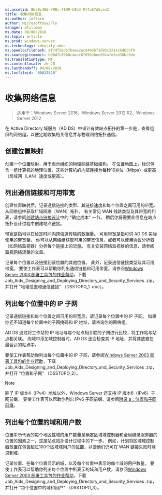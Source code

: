 ```yaml
---
ms.assetid: 8be8c48d-790c-4199-b9d3-9f4a07d5ced2
title: 收集网络信息
ms.author: joflore
author: MicrosoftGuyJFlo
manager: mtillman
ms.date: 08/08/2018
ms.topic: article
ms.prod: windows-server
ms.technology: identity-adds
ms.openlocfilehash: 8f7df5bd57baee2ac8400bf1d9bc331426d65bf8
ms.sourcegitcommit: b00d7c8968c4adc8f699dbee694afe6ed36bc9de
ms.translationtype: MT
ms.contentlocale: zh-CN
ms.lasthandoff: 04/08/2020
ms.locfileid: "80822820"
---
```

# <a name="collecting-network-information"></a>收集网络信息

>适用于：Windows Server 2016、Windows Server 2012 R2、Windows Server 2012

在 Active Directory 域服务（AD DS）中设计有效站点拓扑的第一步是，查看组织的网络组，以便定期收集相关信息并与物理网络拓扑通信。  
  
## <a name="creating-a-location-map"></a>创建位置映射

创建一个位置映射，用于表示组织的物理网络基础结构。 在位置地图上，标识包含一组计算机的地理位置，这些计算机的内部连接为每秒10兆位（Mbps）或更高（局域网（LAN）速度或更高）。  
  
## <a name="listing-communication-links-and-available-bandwidth"></a>列出通信链接和可用带宽

创建位置映射后，记录通信链接的类型、其链接速度和每个位置之间可用的带宽。 从网络组中获取广域网络（WAN）拓扑。 有关常见 WAN 线路类型及其带宽的列表，请参阅[创建站点链接设计](../../ad-ds/plan/Creating-a-Site-Link-Design.md)中的 "确定成本" 一节。 稍后你将需要此信息在站点拓扑设计过程中创建站点链接。  
  
带宽是指可以在给定时间内跨信道传输的数据量。 可用带宽是指可供 AD DS 实际使用的带宽量。 你可以从网络组获取可用的带宽信息，或者可以使用协议分析器（如网络监视器）分析每个链接上的流量。 有关安装网络监视器的信息，请参阅[监视网络流量](https://go.microsoft.com/fwlink/?LinkId=107058)的文章。  
  
记录每个位置以及链接到该位置的其他位置。 此外，记录通信链接类型及其可用带宽。 要使工作表可以帮助你列出通信链接和可用带宽，请参阅[Windows Server 2003 部署工具包的作业帮助](https://go.microsoft.com/fwlink/?LinkID=102558)，下载 Job_Aids_Designing_and_Deploying_Directory_and_Security_Services .zip，并打开 "地理位置和通信链接" （DSSTOPO_1 .doc）。  
  
## <a name="listing-ip-subnets-within-each-location"></a>列出每个位置中的 IP 子网

记录通信链接和每个位置之间可用的带宽后，请记录每个位置中的 IP 子网。 如果你还不知道每个位置中的子网掩码和 IP 地址，请咨询你的网络组。  
  
AD DS 通过将工作站的 IP 地址与每个站点相关联的子网进行比较，将工作站与站点相关联。 向域中添加域控制器时，AD DS 还会检查其 IP 地址，并将其放置在最合适的站点中。  
  
要使工作表帮助你列出每个位置中的 IP 子网，请参阅[Windows Server 2003 部署工具包的作业帮助](https://go.microsoft.com/fwlink/?LinkID=102558)，下载 Job_Aids_Designing_and_Deploying_Directory_and_Security_Services .zip，并打开 "位置和子网" （DSSTOPO_2）。  
  
> [!NOTE]  
> 除了 IP 版本4（IPv4）地址以外，Windows Server 还支持 IP 版本6（IPv6）子网前缀。 要使工作表可以帮助你列出 IPv6 子网前缀，请参阅[附录 a：位置和子网前缀](../../ad-ds/plan/Appendix-A--Locations-and-Subnet-Prefixes.md)。  

## <a name="listing-domains-and-number-of-users-for-each-location"></a>列出每个位置的域和用户数

位置中所代表的每个地区性域的用户数量是确定区域域控制器和全局编录服务器的位置的因素之一，这是站点拓扑设计过程中的下一步。 例如，计划将区域域控制器放置在包含超过100个区域域用户的位置，以便他们仍可在 WAN 链接失败时登录到域。  
  
记录位置、在每个位置显示的域，以及每个位置中表示的每个域的用户数量。 要使工作表可以帮助你列出每个位置中所表示的域和用户数，请参阅[Windows Server 2003 部署工具包的作业帮助](https://go.microsoft.com/fwlink/?LinkID=102558)，下载 Job_Aids_Designing_and_Deploying_Directory_and_Security_Services .zip，并打开 "每个位置中的域和用户" （DSSTOPO_3）。  
